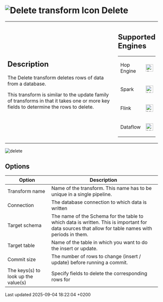 <div id="header">

# <span class="image image-doc-icon">![Delete transform Icon](../assets/images/transforms/icons/delete.svg)</span> Delete

</div>

<div id="content">

<div id="preamble">

<div class="sectionbody">

<table>
<colgroup>
<col style="width: 75%" />
<col style="width: 25%" />
</colgroup>
<tbody>
<tr class="odd">
<td><div class="content">
<div class="sect1">
<h2 id="_description">Description</h2>
<div class="sectionbody">
<div class="paragraph">
<p>The Delete transform deletes rows of data from a database.</p>
</div>
<div class="paragraph">
<p>This transform is similar to the update family of transforms in that it takes one or more key fields to determine the rows to delete.</p>
</div>
</div>
</div>
</div></td>
<td><div class="content">
<div class="sect1">
<h2 id="_supported_engines">Supported Engines</h2>
<div class="sectionbody">
<table>
<tbody>
<tr class="odd">
<td><p>Hop Engine</p></td>
<td><div class="content">
<div class="paragraph">
<p><span class="image"><img src="../assets/images/check_mark.svg" alt="Supported" width="24" /></span></p>
</div>
</div></td>
</tr>
<tr class="even">
<td><p>Spark</p></td>
<td><div class="content">
<div class="paragraph">
<p><span class="image"><img src="../assets/images/question_mark.svg" alt="Maybe Supported" width="24" /></span></p>
</div>
</div></td>
</tr>
<tr class="odd">
<td><p>Flink</p></td>
<td><div class="content">
<div class="paragraph">
<p><span class="image"><img src="../assets/images/question_mark.svg" alt="Maybe Supported" width="24" /></span></p>
</div>
</div></td>
</tr>
<tr class="even">
<td><p>Dataflow</p></td>
<td><div class="content">
<div class="paragraph">
<p><span class="image"><img src="../assets/images/question_mark.svg" alt="Maybe Supported" width="24" /></span></p>
</div>
</div></td>
</tr>
</tbody>
</table>
</div>
</div>
</div></td>
</tr>
</tbody>
</table>

<div class="imageblock">

<div class="content">

![delete](../assets/images/transforms/delete/delete.png)

</div>

</div>

</div>

</div>

<div class="sect1">

## Options

<div class="sectionbody">

| Option                              | Description                                                                                                                                        |
| ----------------------------------- | -------------------------------------------------------------------------------------------------------------------------------------------------- |
| Transform name                      | Name of the transform. This name has to be unique in a single pipeline.                                                                            |
| Connection                          | The database connection to which data is written                                                                                                   |
| Target schema                       | The name of the Schema for the table to which data is written. This is important for data sources that allow for table names with periods in them. |
| Target table                        | Name of the table in which you want to do the insert or update.                                                                                    |
| Commit size                         | The number of rows to change (insert / update) before running a commit.                                                                            |
| The keys(s) to look up the value(s) | Specify fields to delete the corresponding rows for                                                                                                |

</div>

</div>

</div>

<div id="footer">

<div id="footer-text">

Last updated 2025-09-04 18:22:04 +0200

</div>

</div>
